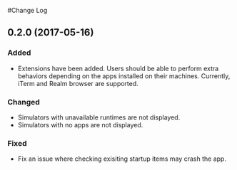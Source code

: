 #Change Log

## 0.2.0 (2017-05-16)

### Added
* Extensions have been added. Users should be able to perform extra behaviors depending on the apps installed on their machines. Currently, iTerm and Realm browser are supported.

### Changed
* Simulators with unavailable runtimes are not displayed.
* Simulators with no apps are not displayed.

### Fixed
* Fix an issue where checking exisiting startup items may crash the app.